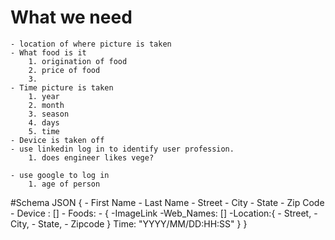 # What we need
    - location of where picture is taken
    - What food is it
        1. origination of food
        2. price of food
        3. 
    - Time picture is taken
        1. year
        2. month
        3. season
        4. days
        5. time
    - Device is taken off
    - use linkedin log in to identify user profession.
        1. does engineer likes vege?
        
    - use google to log in
        1. age of person

#Schema JSON
    {
        - First Name
        - Last Name
        - Street
        - City
        - State
        - Zip Code
        - Device : []
        - Foods:
            - {
                -ImageLink
                -Web_Names: []
                -Location:{
                    - Street,
                    - City,
                    - State,
                    - Zipcode
                }
                Time: "YYYY/MM/DD:HH:SS"
            }
    }
